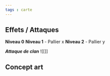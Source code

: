 ```yaml
---
tags : carte
---
```

## Effets / Attaques
**Niveau 0** 
**Niveau 1** - Pallier x
**Niveau 2** - Pallier y

***Attaque de clan***
![[]]

## Concept art